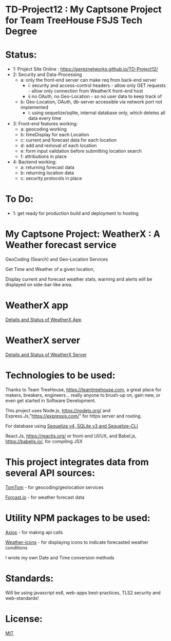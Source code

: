 # TD-Project12 : My Captsone Project for Team TreeHouse FSJS Tech Degree

# Status:

  - 1: Project Site Online : https://pereznetworks.github.io/TD-Project12/
  - 2: Security and Data-Processing
      - a: only the front-end server can make req from back-end server
        - i: security and access-control headers
              - allow only GET requests
              - allow only connection from WeatherX front-end host
        - ii no OAuth, no Geo-Location - so no user data to keep track of
      - b: Geo-Location, OAuth, db-server accessible via network port not implemented
        - i: using sequelize/sqlite, internal database only, which deletes all data every time
  - 3: Front-end features working:  
      - a: geocoding working
      - b: timeDisplay for each Location
      - c: current and forecast data for each location
      - d: add and removal of each location
      - e: form input validation before submitting location search
      - f: attributions in place
  - 4: Backend working:
      - a: returning forecast data
      - b: returning location data
      - c: security protocols in place

# To Do:
  - 1: get ready for production build and deployment to hosting


# My Captsone Project:  WeatherX : A Weather forecast service  

GeoCoding (Search) and Geo-Location Services

Get Time and Weather of a given location,

Display current and forecast weather stats, warning and alerts will be displayed on side-bar-like area.

# WeatherX app

[Details and Status of WeatherX App](./WeatherX/readme.md)

# WeatherX server

[Details and Status of WeatherX Server](./WeatherX-Server/readme.md)

# Technologies to be used:

Thanks to Team TreeHouse, https://teamtreehouse.com, a great place for makers, breakers, engineers... really anyone to brush-up on, gain new, or even get started in Software Development.

This project uses Node.js, https://nodejs.org/ and Express.Js,"https://expressjs.com/" for https server and routing.

For database using [Sequelize v4, SQLite v3 and Sequelize-CLI](http://docs.sequelizejs.com/)

React.Js, https://reactjs.org/ or front-end UI/UX, and Babel.js, https://babeljs.io/, for compiling JSX

# This project integrates data from several API sources:  

[TomTom](https://developer.tomtom.com/maps-sdk-web) - for geocoding/geolocation services

[Forcast.io](https://darksky.net/dev/docs) - for weather forecast data

# Utility NPM packages to be used:

[Axios](https://www.npmjs.com/package/axios) - for making api calls

[Weather-icons](https://www.npmjs.com/package/weather-icons) - for displaying icons to indicate forecasted weather conditions

I wrote my own Date and Time conversion methods

# Standards:

Will be using javascript es6, web-apps best-practices, TLS2 security and web-standards!

# License:

[MIT](https://github.com/pereznetworks/TD-Project12/blob/master/LICENSE)
